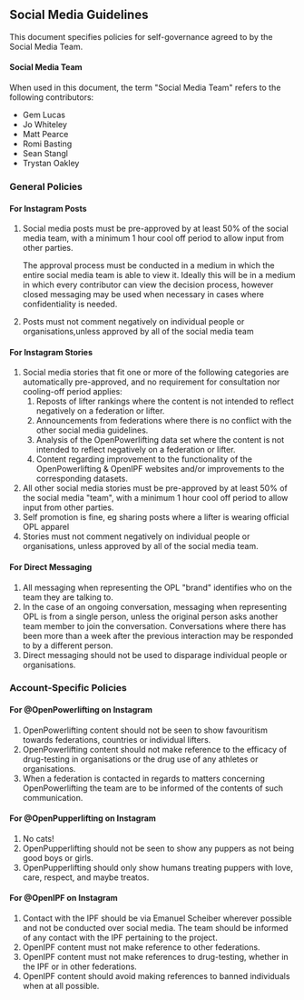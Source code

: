 ﻿## Social Media Guidelines

This document specifies policies for self-governance agreed to by the Social Media Team.

#### Social Media Team

When used in this document, the term "Social Media Team" refers to the following contributors:
 - Gem Lucas
 - Jo Whiteley
 - Matt Pearce
 - Romi Basting
 - Sean Stangl
 - Trystan Oakley

### General Policies

#### For Instagram Posts

1. Social media posts must be pre-approved by at least 50% of the social media team, with a minimum 1 hour cool off period to allow input from other parties.

	The approval process must be conducted in a medium in which the entire social media team is able to view it. Ideally this will be in a medium in which every contributor can view the decision process, however closed messaging may be used when necessary in cases where confidentiality is needed.

2. Posts must not comment negatively on individual people or organisations,unless approved by all of the social media team

#### For Instagram Stories

1. Social media stories that fit one or more of the following categories are automatically pre-approved, and no requirement for consultation nor cooling-off period applies:
	1. Reposts of lifter rankings where the content is not intended to reflect negatively on a federation or lifter.
	2. Announcements from federations where there is no conflict with the other social media guidelines.
	3. Analysis of the OpenPowerlifting data set where the content is not intended to reflect negatively on a federation or lifter.
	4. Content regarding improvement to the functionality of the OpenPowerlifting & OpenIPF websites and/or improvements to the corresponding datasets.
2. All other social media stories must be pre-approved by at least 50% of the social media "team", with a minimum 1 hour cool off period to allow input from other parties.
3. Self promotion is fine, eg sharing posts where a lifter is wearing official OPL apparel
4. Stories must not comment negatively on individual people or organisations, unless approved by all of the social media team.

#### For Direct Messaging

1. All messaging when representing the OPL "brand" identifies who on the team they are talking to.
2. In the case of an ongoing conversation, messaging when representing OPL is from a single person, unless the original person asks another team member to join the conversation. Conversations where there has been more than a week after the previous interaction may be responded to by a different person.
3. Direct messaging should not be used to disparage individual people or organisations.

### Account-Specific Policies

#### For @OpenPowerlifting on Instagram

1. OpenPowerlifting content should not be seen to show favouritism towards federations, countries or individual lifters.
2. OpenPowerlifting content should not make reference to the efficacy of drug-testing in organisations or the drug use of any athletes or organisations.
3.  When a federation is contacted in regards to matters concerning OpenPowerlifting the team are to be informed of the contents of such communication.

#### For @OpenPupperlifting on Instagram

1. No cats! 
2. OpenPupperlifting should not be seen to show any puppers as not being good boys or girls.
3. OpenPupperlifting should only show humans treating puppers with love, care, respect, and maybe treatos.

#### For @OpenIPF on Instagram

1. Contact with the IPF should be via Emanuel Scheiber wherever possible and not be conducted over social media. The team should be informed of any contact with the IPF pertaining to the project.
2. OpenIPF content must not make reference to other federations.
3. OpenIPF content must not make references to drug-testing, whether in the IPF or in other federations.
4. OpenIPF content should avoid making references to banned individuals when at all possible.
